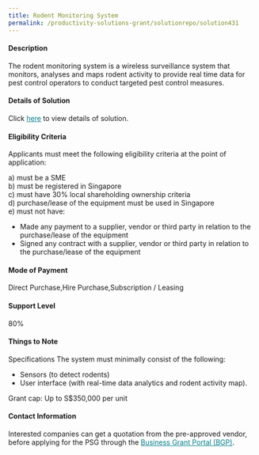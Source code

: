 ```yaml
---
title: Rodent Monitoring System
permalink: /productivity-solutions-grant/solutionrepo/solution431
---
```


#### Description

The rodent monitoring system is a wireless surveillance system that monitors, analyses and maps rodent activity to provide real time data for pest control operators to conduct targeted pest control measures.   

#### Details of Solution

Click <a href='' style='color:#037e8a'>here</a> to view details of solution.

#### Eligibility Criteria

Applicants must meet the following eligibility criteria at the point of application:

a) must be a SME <br>
b) must be registered in Singapore <br>
c) must have 30% local shareholding ownership criteria <br>
d) purchase/lease of the equipment must be used in Singapore <br>
e) must not have:
- Made any payment to a supplier, vendor or third party in relation to the purchase/lease of the equipment
- Signed any contract with a supplier, vendor or third party in relation to the purchase/lease of the equipment

#### Mode of Payment
Direct Purchase,Hire Purchase,Subscription / Leasing

#### Support Level
80%

#### Things to Note
Specifications
The system must minimally consist of the following:
-	Sensors (to detect rodents)
-	User interface (with real-time data analytics and rodent activity map).

Grant cap: Up to S$350,000 per unit

#### Contact Information


Interested companies can get a quotation from the pre-approved vendor, before applying for the PSG through the <a target='_blank' style='color:#037e8a' href='https://www.businessgrants.gov.sg/'>Business Grant Portal (BGP)</a>.
